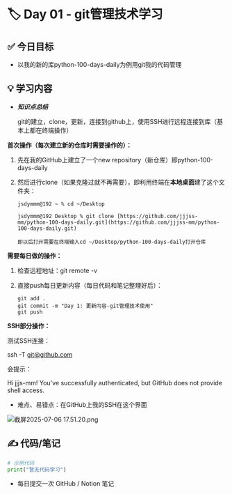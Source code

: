 # 🏷 Day 01 - git管理技术学习

## ✅ 今日目标

- 以我的新的库python-100-days-daily为例用git我的代码管理

## 💡 学习内容

- ***知识点总结***

  git的建立，clone，更新，连接到github上，使用SSH进行远程连接到库（基本上都在终端操作）

**首次操作（每次建立新的仓库时需要操作的）：**

1. 先在我的GitHub上建立了一个new repository（新仓库）即python-100-days-daily
2. 然后进行clone（如果克隆过就不再需要），即利用终端在**本地桌面**建了这个文件夹：

       jsdymmm@192 ~ % cd ~/Desktop    

       jsdymmm@192 Desktop % git clone [https://github.com/jjjss-mm/python-100-days-daily.git](https://github.com/jjjss-mm/python-100-days-daily.git)

       即以后打开需要在终端输入cd ~/Desktop/python-100-days-daily打开仓库

**需要每日做的操作：**

1. 检查远程地址：git remote -v
2. 直接push每日更新内容（每日代码和笔记整理好后）：

       git add .
       git commit -m "Day 1: 更新内容-git管理技术使用"
       git push

**SSH部分操作：**

测试SSH连接：

ssh -T [git@github.com](mailto:git@github.com)

会提示：

Hi jjjs-mm! You've successfully authenticated, but GitHub does not provide shell access.

- 难点、易错点：在GitHub上我的SSH在这个界面

![截屏2025-07-06 17.51.20.png](%F0%9F%8F%B7%20Day%2001%20-%20git%E7%AE%A1%E7%90%86%E6%8A%80%E6%9C%AF%E5%AD%A6%E4%B9%A0%20228751064ef88038ba75f97687f29780/%E6%88%AA%E5%B1%8F2025-07-06_17.51.20.png)

## ✍️ 代码/笔记

```python
# 示例代码
print("暂无代码学习")

```

- 每日提交一次 GitHub / Notion 笔记